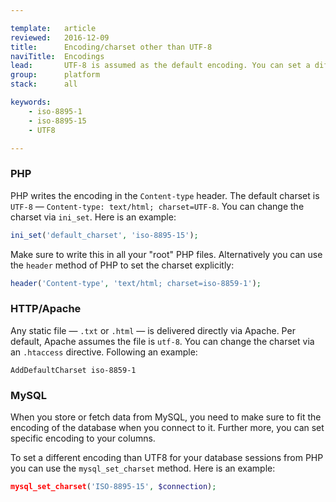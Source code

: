 ```yaml
---

template:   article
reviewed:   2016-12-09
title:      Encoding/charset other than UTF-8
naviTitle:  Encodings
lead:       UTF-8 is assumed as the default encoding. You can set a different encoding manually — if you really want. This is on how to change the character encodings with fortrabbit.
group:      platform
stack:      all

keywords:
    - iso-8895-1
    - iso-8895-15
    - UTF8

---
```



### PHP

PHP writes the encoding in the `Content-type` header. The default charset is `UTF-8` — `Content-type: text/html; charset=UTF-8`. You can change the charset via `ini_set`. Here is an example:

```php
ini_set('default_charset', 'iso-8895-15');
```

Make sure to write this in all your "root" PHP files. Alternatively you can use the `header` method of PHP to set the charset explicitly:

```php
header('Content-type', 'text/html; charset=iso-8859-1');
```

### HTTP/Apache

Any static file — `.txt` or `.html` — is delivered directly via Apache. Per default, Apache assumes the file is `utf-8`. You can change the charset via an `.htaccess` directive. Following an example:

```
AddDefaultCharset iso-8859-1
```

### MySQL

When you store or fetch data from MySQL, you need to make sure to fit the encoding of the database when you connect to it. Further more, you can set specific encoding to your columns.

To set a different encoding than UTF8 for your database sessions from PHP you can use the `mysql_set_charset` method. Here is an example:

```php
mysql_set_charset('ISO-8895-15', $connection);
```
